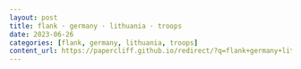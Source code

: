 ```yaml
---
layout: post
title: flank · germany · lithuania · troops
date: 2023-06-26
categories: [flank, germany, lithuania, troops]
content_url: https://papercliff.github.io/redirect/?q=flank+germany+lithuania+troops&tbs=cdr:1,cd_min:6/25/2023,cd_max:6/27/2023
---
```

